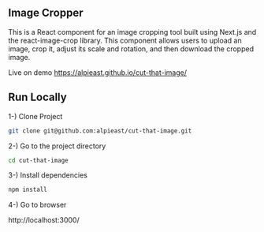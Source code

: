 ## Image Cropper
This is a React component for an image cropping tool built using Next.js and the react-image-crop library. This component allows users to upload an image, crop it, adjust its scale and rotation, and then download the cropped image.

Live on demo https://alpieast.github.io/cut-that-image/

## Run Locally


1-) Clone Project

```bash
git clone git@github.com:alpieast/cut-that-image.git
```

2-) Go to the project directory

```bash
cd cut-that-image
```

3-) Install dependencies

```bash
npm install
```

4-) Go to browser

http://localhost:3000/


